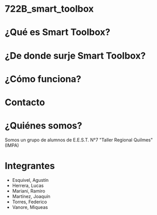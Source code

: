 # 722B_smart_toolbox

# ¿Qué es Smart Toolbox?

# ¿De donde surje Smart Toolbox?

# ¿Cómo funciona?

# Contacto

# ¿Quiénes somos?
Somos un grupo de alumnos de E.E.S.T. N°7 "Taller Regional Quilmes" (IMPA)

# Integrantes 
* Esquivel, Agustín
* Herrera, Lucas
* Mariani, Ramiro
* Martínez, Joaquín
* Torres, Federico
* Vanore, Miqueas